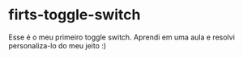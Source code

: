 # firts-toggle-switch
Esse é o meu primeiro toggle switch. Aprendi em uma aula e resolvi personaliza-lo do meu jeito :)
